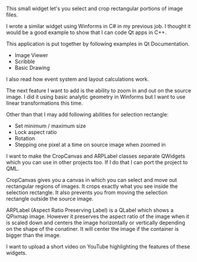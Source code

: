 This small widget let's you select and crop rectangular portions of image files.

I wrote a similar widget using Winforms in C# in my previous job. I thought it would be a good example to show that I can code Qt apps in C++.

This application is put together by following examples in Qt Documentation.
 * Image Viewer
 * Scribble
 * Basic Drawing

I also read how event system and layout calculations work.

The next feature I want to add is the ability to zoom in and out on the source image. I did it using basic analytic geometry in Winforms but I want to use linear transformations this time.

Other than that I may add following abilities for selection rectangle:
 - Set minimum / maximum size 
 - Lock aspect ratio
 - Rotation
 - Stepping one pixel at a time on source image when zoomed in

I want to make the CropCanvas and ARPLabel classes separate QWidgets which you can use in other projects too. If I do that I can port the project to QML.

CropCanvas gives you a canvas in which you can select and move out rectangular regions of images. It crops exactly what you see inside the selection rectangle. It also prevents you from moving the selection rectangle outside the source image.

ARPLabel (Aspect Ratio Preserving Label) is a QLabel which shows a QPixmap image. However it preserves the aspect ratio of the image when it is scaled down and centers the image horizontally or vertically depending on the shape of the conatiner. It will center the image if the container is bigger than the image.

I want to upload a short video on YouTube highlighting the features of these widgets.
